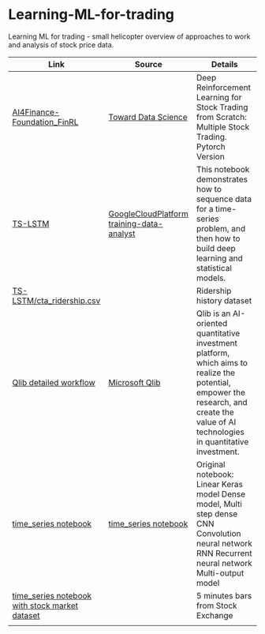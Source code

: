 # Learning-ML-for-trading
 Learning ML for trading - small helicopter overview of approaches to work and analysis of stock price data.




|Link                        |Source                    |Details                               |
|----------------------------|--------------------------|--------------------------------------|
|[AI4Finance-Foundation_FinRL](/AI4Finance-Foundation_FinRL/FinRL_StockTrading_NeurIPS_2018.ipynb)            |[Toward Data Science](https://towardsdatascience.com/deep-reinforcement-learning-for-automated-stock-trading-f1dad0126a02)           |  Deep Reinforcement Learning for Stock Trading from Scratch: Multiple Stock Trading. Pytorch Version
|[TS-LSTM](/TS-LSTM/02-TS-LSTM-model.ipynb) | [GoogleCloudPlatform training-data-analyst](https://github.com/GoogleCloudPlatform/training-data-analyst/blob/master/courses/ai-for-time-series/notebooks/02-model.ipynb) | This notebook demonstrates how to sequence data for a time-series problem, and then how to build deep learning and statistical models.
|[TS-LSTM/cta_ridership.csv](TS-LSTM/cta_ridership.csv) | | Ridership history dataset 
|[Qlib detailed workflow](/qlib/detailed_workflow.ipynb)|[Microsoft Qlib](https://github.com/microsoft/qlib)  |Qlib is an AI-oriented quantitative investment platform, which aims to realize the potential, empower the research, and create the value of AI technologies in quantitative investment.
|[time_series notebook](/tensorflow.org/time_series.ipynb)|[time_series notebook](https://www.tensorflow.org/tutorials/structured_data/time_series)|Original notebook:  Linear Keras model  Dense model, Multi step dense  CNN Convolution neural network  RNN Recurrent neural network  Multi-output model
|[time_series notebook with stock market dataset](/tensorflow.org/time_series-my_dataset.ipynb)|   | 5 minutes bars from Stock Exchange
|                               |                             |






